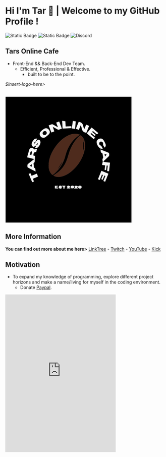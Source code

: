 <h1 id="hi-im-tar-👋--welcome-to-my-github-profile-">Hi I&#39;m Tar 👋 | Welcome to my GitHub Profile !</h1>
<img alt="Static Badge" src="https://img.shields.io/badge/Language-Python-green?style=for-the-badge&logo=Python&logoColor=green&label=Language&color=white">
<img alt="Static Badge" src="https://img.shields.io/badge/Username-nottherealtar-green?style=for-the-badge&logo=Discord&logoColor=green&label=Discord&color=white"> <img alt="Discord" src="https://img.shields.io/discord/729831380699185252?style=for-the-badge&logo=Discord&logoColor=green&label=Chat&color=white">




<h2 id="tars-online-cafe">Tars Online Cafe</h2>
<ul>
<li>Front-End &amp;&amp; Back-End Dev Team.<ul>
<li>Efficient, Professional &amp; Effective.<ul>
<li>built to be to the point.</li>
</ul>
</li>
</ul>
</li>
</ul>
<p><em>$insert-logo-here&gt;</em> <div align="left">
    <br>
        <img src="tocl.svg" width="400px">
    <br></p>
</div>


<h2 id="more-information">More Information</h2>
<p> <strong>You can find out more about me here&gt;</strong> <a href="https://bit.ly/nottherealtar">LinkTree</a>
    - <a href="https://bit.ly/tarstwitch">Twitch</a>
        - <a href="https://bit.ly/tarsyt">YouTube</a>
            - <a href="https://bit.ly/tarskick">Kick</a></p>
            

            
<h2 id="motivation">Motivation</h2>
<ul>
<li>To expand my knowledge of programming, explore different project horizons and make a name/living for myself in the coding environment.<ul>
<li>Donate <a href="https://bit.ly/3KMYYVh">Paypal</a>.</li>
</ul>
</li>
</ul>


<iframe src="https://discord.com/widget?id=729831380699185252&theme=dark" width="350" height="500" allowtransparency="true" frameborder="0" sandbox="allow-popups allow-popups-to-escape-sandbox allow-same-origin allow-scripts"></iframe>
